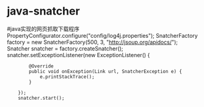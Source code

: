 # java-snatcher
#java实现的网页抓取下载程序
PropertyConfigurator.configure("config/log4j.properties");
		SnatcherFactory factory = new SnatcherFactory(500, 3,
				"http://jsoup.org/apidocs/");
		Snatcher snatcher = factory.createSnatcher();
		snatcher.setExceptionListener(new ExceptionListener() {

			@Override
			public void onException(Link url, SnatcherException e) {
				e.printStackTrace();
			}

		});
		snatcher.start();
